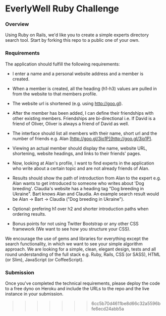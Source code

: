 # EverlyWell Ruby Challenge

### Overview

Using Ruby on Rails, we'd like you to create a simple experts directory search tool. Start by forking this repo to a public one of your own.

### Requirements

The application should fulfill the following requirements:

* I enter a name and a personal website address and a member is created.

* When a member is created, all the heading (h1-h3) values are pulled in from the website to that members profile.

* The website url is shortened (e.g. using http://goo.gl).

* After the member has been added, I can define their friendships with other existing members. Friendships are bi-directional i.e. If David is a friend of Oliver, Oliver is always a friend of David as well.

* The interface should list all members with their name, short url and the number of friends e.g. Alan [http://goo.gl/3io1P](http://goo.gl/3io1P).

* Viewing an actual member should display the name, website URL, shortening, website headings, and links to their friends' pages.

* Now, looking at Alan's profile, I want to find experts in the application who write about a certain topic and are not already friends of Alan.

* Results should show the path of introduction from Alan to the expert e.g. Alan wants to get introduced to someone who writes about 'Dog breeding'. Claudia's website has a heading tag "Dog breeding in Ukraine". Bart knows Alan and Claudia. An example search result would be Alan -> Bart -> Claudia ("Dog breeding in Ukraine").

* Optional: prefering h1 over h2 and shorter introduction paths when ordering results.

* Bonus points for not using Twitter Bootstrap or any other CSS framework (We want to see how you structure your CSS).

We encourage the use of gems and libraries for everything except the search functionality, in which we want to see your simple algorithm approach. We are looking for a simple, clean, elegant design, tests and all round understanding of the full stack e.g. Ruby, Rails, CSS (or SASS), HTML (or Slim), JavaScript (or CoffeeScript).

### Submission

Once you've completed the technical requirements, please deploy the code to a free dyno on Heroku and include the URLs to the repo and the live instance in your submission.
>>>>>>> 6cc5b70d4611be8d66c32a5596bfe6ecd24abb5a
